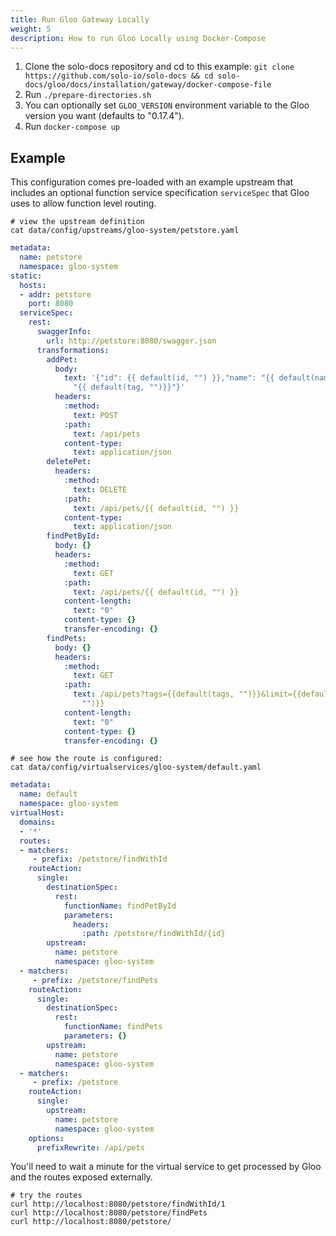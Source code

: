 ```yaml
---
title: Run Gloo Gateway Locally
weight: 5
description: How to run Gloo Locally using Docker-Compose
---
```


1. Clone the solo-docs repository and cd to this example: `git clone https://github.com/solo-io/solo-docs && cd solo-docs/gloo/docs/installation/gateway/docker-compose-file`
1. Run `./prepare-directories.sh`
1. You can optionally set `GLOO_VERSION` environment variable to the Gloo version you want (defaults to "0.17.4").
1. Run `docker-compose up`

## Example

This configuration comes pre-loaded with an example upstream that includes an optional function service specification `serviceSpec`
that Gloo uses to allow function level routing.

```shell
# view the upstream definition
cat data/config/upstreams/gloo-system/petstore.yaml
```

```yaml
metadata:
  name: petstore
  namespace: gloo-system
static:
  hosts:
  - addr: petstore
    port: 8080
  serviceSpec:
    rest:
      swaggerInfo:
        url: http://petstore:8080/swagger.json
      transformations:
        addPet:
          body:
            text: '{"id": {{ default(id, "") }},"name": "{{ default(name, "")}}","tag":
              "{{ default(tag, "")}}"}'
          headers:
            :method:
              text: POST
            :path:
              text: /api/pets
            content-type:
              text: application/json
        deletePet:
          headers:
            :method:
              text: DELETE
            :path:
              text: /api/pets/{{ default(id, "") }}
            content-type:
              text: application/json
        findPetById:
          body: {}
          headers:
            :method:
              text: GET
            :path:
              text: /api/pets/{{ default(id, "") }}
            content-length:
              text: "0"
            content-type: {}
            transfer-encoding: {}
        findPets:
          body: {}
          headers:
            :method:
              text: GET
            :path:
              text: /api/pets?tags={{default(tags, "")}}&limit={{default(limit,
                "")}}
            content-length:
              text: "0"
            content-type: {}
            transfer-encoding: {}
```

```shell
# see how the route is configured:
cat data/config/virtualservices/gloo-system/default.yaml
```

```yaml
metadata:
  name: default
  namespace: gloo-system
virtualHost:
  domains:
  - '*'
  routes:
  - matchers:
     - prefix: /petstore/findWithId
    routeAction:
      single:
        destinationSpec:
          rest:
            functionName: findPetById
            parameters:
              headers:
                :path: /petstore/findWithId/{id}
        upstream:
          name: petstore
          namespace: gloo-system
  - matchers:
     - prefix: /petstore/findPets
    routeAction:
      single:
        destinationSpec:
          rest:
            functionName: findPets
            parameters: {}
        upstream:
          name: petstore
          namespace: gloo-system
  - matchers:
     - prefix: /petstore
    routeAction:
      single:
        upstream:
          name: petstore
          namespace: gloo-system
    options:
      prefixRewrite: /api/pets
```

You'll need to wait a minute for the virtual service to get processed by Gloo and the routes exposed externally.

```shell
# try the routes
curl http://localhost:8080/petstore/findWithId/1
curl http://localhost:8080/petstore/findPets
curl http://localhost:8080/petstore/
```

